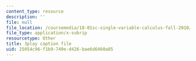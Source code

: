 ```yaml
---
content_type: resource
description: ''
file: null
file_location: /coursemedia/18-01sc-single-variable-calculus-fall-2010/25054c96f1b9749ed426bae6d6460a85_CXKoCMVqM9s.srt
file_type: application/x-subrip
resourcetype: Other
title: 3play caption file
uid: 25054c96-f1b9-749e-d426-bae6d6460a85
---
```

